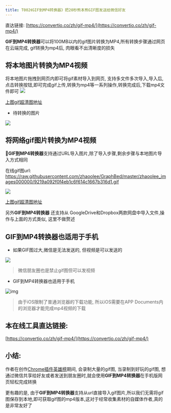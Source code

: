 ```yaml
---
title: T002《GIF到MP4转换器》把20秒熊本熊GIF图发送给微信好友
---
```

直达链接: [https://convertio.co/zh/gif-mp4/](https://convertio.co/zh/gif-mp4/)

**GIF到MP4转换器**可以将100MB以内的gif图片转换为MP4,所有转换步骤通过网页在云端完成, gif转换为mp4后, 肉眼看不出清晰度的损失


## 将本地图片转换为MP4视频

将本地图片拖拽到网页内即可将gif素材导入到网页, 支持多文件多次导入,导入后,点击转换按钮,即可完成gif上传,转换为mp4等一系列操作,转换完成后,下载mp4文件即可
![](https://www.v2fy.com/asset/002-gif-to-mp4/73356545-93998300-42d5-11ea-8ffa-12bc1c419436.gif)

[上图gif超清图地址](https://user-images.githubusercontent.com/15868458/73356544-9300ec80-42d5-11ea-8936-86f336593a2e.gif)


- 待转换的图片

![](https://www.v2fy.com/asset/002-gif-to-mp4/73356546-94321980-42d5-11ea-94cc-a8f60e0e1985.gif)

## 将网络gif图片转换为MP4视频

**GIF到MP4转换器**支持通过URL导入图片,除了导入步骤,剩余步骤与本地图片导入方式相同

在线gif图url: https://raw.githubusercontent.com/zhaoolee/GraphBed/master/zhaoolee_images000000/9219a092f0f4eb1c6f614c1667b316d1.gif


![](https://www.v2fy.com/asset/002-gif-to-mp4/73411232-96c95900-433f-11ea-82bb-65d835990e59.gif)

[上图gif超清图地址](https://user-images.githubusercontent.com/15868458/73411233-9761ef80-433f-11ea-8ea7-caa9217f3817.gif)


另外**GIF到MP4转换器** 还支持从 GoogleDrive和Dropbox两款网盘中导入文件,操作与上面的方式类似, 这里不做赘述


## GIF到MP4转换器也适用于手机

- 如果GIF图过大,微信是无法发送的, 但视频是可以发送的

![](https://www.v2fy.com/asset/002-gif-to-mp4/73414119-ccbf0b00-4348-11ea-8208-2f291b4b2923.gif)

> 微信朋友圈也是禁止gif图但可以发视频


- GIF到MP4转换器也适用于手机

![img](https://www.v2fy.com/asset/002-gif-to-mp4/73414824-faa54f00-434a-11ea-8227-560284047992.png)

> 由于iOS限制了普通浏览器的下载功能, 所以iOS需要在APP Documents内的浏览器才能完成mp4视频的下载


## 本在线工具直达链接:

[https://convertio.co/zh/gif-mp4/](https://convertio.co/zh/gif-mp4/)


## 小结:

作者在创作[Chrome插件英雄榜](https://github.com/zhaoolee/ChromeAppHeroes)期间, 会录制大量的gif图, 当录制到好玩的gif图, 想通过微信共享给好友或者发送到朋友圈时,就会使用**GIF到MP4转换器**在手机版网页轻松完成转换

更有趣的是, 由于**GIF到MP4转换器**支持从url直接导入gif图片,所以我们无需将gif图保存到本地,即可获取gif图的mp4版本,这对于经常收集素材的自媒体作者,真的是非常友好了
